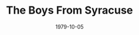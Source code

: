 ---
title: The Boys From Syracuse
date: 1979-10-05
closing_date: 1979-10-20
layout: productions
featured_image: 
image_caption:
image_credit:
playbill: 
category: 
Theatre: Theatre Jacksonville
Venue: Little Theatre
cast:
  Seargeant: Stephen Baker
  Duke: Gary Rogers
  Angelo: Lynn Murray
  Corporal: Tommy Thomson
  Aegeon: Don Dunn
  Antipholus of Ephesus: Grier Wells
  Dromio of Ephesus: Collier Summers
  Tailor: Larry Weiler
  Antipholus of Syracuse: Terry Segovis
  Dromio of Syracuse: Stephen Turner
  Merchant of Syracuse: Jim Shaw
  Apprentice: Ed Lide
  Luce: Carole Dukes Hubert
  Adriana: Judy Wade
  Luciana: Karen Peterson
  Maid: 
    - Shirley Cooke
    - Liz McCall
  Sorcerer: Don Dunn
  Fatima: Connie Wesson
  Courtesan: 
    - Nancy Kaye
    - Pam Bristow
    - Renee Ganong
  Merchant of Ephesus: Bill Merwin
  Emilia: Helen Harris
  Citizen of Ephesus: 
    - Kathy Brown
    -  Richard Magnuson
    - Charles Nowlin
    - Karen Scroggins
crew:
  Director: Robert Knowles
  Musical Director: Rosalind MacEnulty
  Choreographer: Connie Wesson
  Scene Design: Hal Henderson
  Stage Manager: Doug Thomas
  Assistant Stage Manager: Amelia Senhausen
  Light Design: Kelly Hart
  Light Operator: Barbara Stillson
  Follow Spot: Sam Frankhouser
  Properties:
    - Pam Jackson
    - Valerie Howard
    - Tom Heffernan
  Key Grip: Marty Algrim
  Set Construction:
    - Sarah Barto
    - Marty Friedman
    - Frank Friedsam
    - Tom Heffernan
    - Sheila Henderson
    - Barbara Johnson
    - Bebe Schroder
    - Saul Sharf
    - Barbara Stillson
    - Jeanne Turney
  Costumes:
    - Gert Berman
    - Nancy Kaye
    - Bob Knowles
    - Judy Wade
  Publicity:
    - Jack Newson
    - Gerri Turbow
  Box Office:
    - Barbara Stillson
    - Leonard Alterman
    - Gert Berman
    - Shirley Cooke
    - Ann Dubow
    - Nancy Frankhouser
    - Sam Frankhouser
    - Sabina Meyer
    - Pat Somers
    - Esta Tkac
orchestra:
external_links:
---